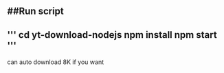 ##Run script
---
'''
cd yt-download-nodejs
npm install
npm start
'''
---

can auto download 8K if you want
